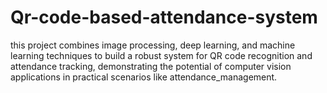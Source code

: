 # Qr-code-based-attendance-system
this project combines image processing, deep learning, and machine learning  techniques to build a robust system for QR code recognition and attendance tracking,  demonstrating the potential of computer vision applications in practical scenarios like attendance_management.
